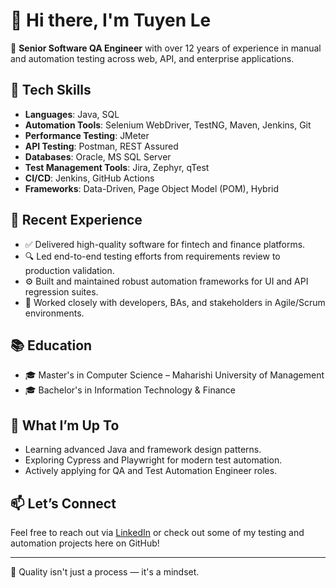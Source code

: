 # 👋 Hi there, I'm Tuyen Le

🎯 **Senior Software QA Engineer** with over 12 years of experience in manual and automation testing across web, API, and enterprise applications.

## 🔧 Tech Skills

- **Languages**: Java, SQL
- **Automation Tools**: Selenium WebDriver, TestNG, Maven, Jenkins, Git
- **Performance Testing**: JMeter
- **API Testing**: Postman, REST Assured
- **Databases**: Oracle, MS SQL Server
- **Test Management Tools**: Jira, Zephyr, qTest
- **CI/CD**: Jenkins, GitHub Actions
- **Frameworks**: Data-Driven, Page Object Model (POM), Hybrid

## 💼 Recent Experience

- ✅ Delivered high-quality software for fintech and finance platforms.
- 🔍 Led end-to-end testing efforts from requirements review to production validation.
- ⚙️ Built and maintained robust automation frameworks for UI and API regression suites.
- 🤝 Worked closely with developers, BAs, and stakeholders in Agile/Scrum environments.

## 📚 Education

- 🎓 Master's in Computer Science – Maharishi University of Management
- 🎓 Bachelor's in Information Technology & Finance

## 📌 What I’m Up To

- Learning advanced Java and framework design patterns.
- Exploring Cypress and Playwright for modern test automation.
- Actively applying for QA and Test Automation Engineer roles.

## 📫 Let’s Connect

Feel free to reach out via [LinkedIn](https://www.linkedin.com/in/tuyenthanhle/) or check out some of my testing and automation projects here on GitHub!

---

🧪 Quality isn't just a process — it's a mindset.
